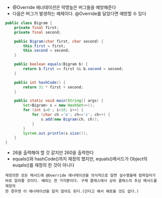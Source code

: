 * @Override 애너테이션은 악명높은 버그들을 예방해준다
* 다음은 버그가 발생하는 예제이다. @Override를 달았다면 예방할 수 있다
```java
public class Bigram {
    private final first;
    private final second;

    public Bigram(char first, char second) {
        this.first = first;
        this.second = second;
    }

    public boolean equals(Bigram b) {
        return b.first == first && b.second = second;
    }

    public int hashCode() {
        return 31 * first + second;
    }

    public static void main(String[] args) {
        Set<Bigram> s = new HashSet<>();
        for (int i=0 ; i<10; i++) {
            for (char ch ='a'; ch<='z'; ch++) {
                s.add(new Bigram(ch, ch));
            }
        }
        System.out.println(s.size());
    }
}
```

* 26을 출력해야 할 것 같지만 260을 출력한다
* equals()와 hashCode()까지 재정의 했지만, equals()메서드가 Object의 euqals()를 재정의 한 것이 아니다

```
재정의한 모든 메서드에 @Override 애너테이션을 의식적으로 달면 실수했을때 컴파일러가
바로 알려줄 것이다. 예외는 한 가지뿐이다. 구체 클래스에서 상위 클래스의 추상 메서드를 재정의
한 경우엔 이 애너테이션을 달지 않아도 된다.(단다고 해서 해로울 것도 없다.)
```